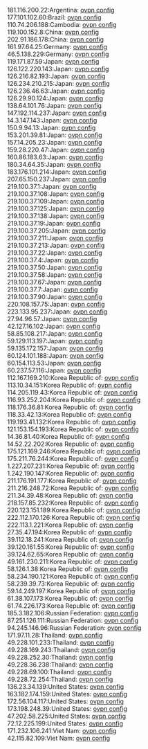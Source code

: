 181.116.200.22:Argentina: [ovpn config](vpn/181_116_200_22.ovpn)  
177.101.102.60:Brazil: [ovpn config](vpn/177_101_102_60.ovpn)  
110.74.206.188:Cambodia: [ovpn config](vpn/110_74_206_188.ovpn)  
119.100.152.8:China: [ovpn config](vpn/119_100_152_8.ovpn)  
202.91.186.178:China: [ovpn config](vpn/202_91_186_178.ovpn)  
161.97.64.25:Germany: [ovpn config](vpn/161_97_64_25.ovpn)  
46.5.138.229:Germany: [ovpn config](vpn/46_5_138_229.ovpn)  
119.171.87.59:Japan: [ovpn config](vpn/119_171_87_59.ovpn)  
126.122.220.143:Japan: [ovpn config](vpn/126_122_220_143.ovpn)  
126.216.82.193:Japan: [ovpn config](vpn/126_216_82_193.ovpn)  
126.234.210.215:Japan: [ovpn config](vpn/126_234_210_215.ovpn)  
126.236.46.63:Japan: [ovpn config](vpn/126_236_46_63.ovpn)  
126.29.90.124:Japan: [ovpn config](vpn/126_29_90_124.ovpn)  
138.64.101.76:Japan: [ovpn config](vpn/138_64_101_76.ovpn)  
147.192.114.237:Japan: [ovpn config](vpn/147_192_114_237.ovpn)  
14.3.147.143:Japan: [ovpn config](vpn/14_3_147_143.ovpn)  
150.9.94.13:Japan: [ovpn config](vpn/150_9_94_13.ovpn)  
153.201.39.81:Japan: [ovpn config](vpn/153_201_39_81.ovpn)  
157.14.205.23:Japan: [ovpn config](vpn/157_14_205_23.ovpn)  
159.28.220.47:Japan: [ovpn config](vpn/159_28_220_47.ovpn)  
160.86.183.63:Japan: [ovpn config](vpn/160_86_183_63.ovpn)  
180.34.64.35:Japan: [ovpn config](vpn/180_34_64_35.ovpn)  
183.176.101.214:Japan: [ovpn config](vpn/183_176_101_214.ovpn)  
207.65.150.237:Japan: [ovpn config](vpn/207_65_150_237.ovpn)  
219.100.37.1:Japan: [ovpn config](vpn/219_100_37_1.ovpn)  
219.100.37.108:Japan: [ovpn config](vpn/219_100_37_108.ovpn)  
219.100.37.109:Japan: [ovpn config](vpn/219_100_37_109.ovpn)  
219.100.37.125:Japan: [ovpn config](vpn/219_100_37_125.ovpn)  
219.100.37.138:Japan: [ovpn config](vpn/219_100_37_138.ovpn)  
219.100.37.19:Japan: [ovpn config](vpn/219_100_37_19.ovpn)  
219.100.37.205:Japan: [ovpn config](vpn/219_100_37_205.ovpn)  
219.100.37.211:Japan: [ovpn config](vpn/219_100_37_211.ovpn)  
219.100.37.213:Japan: [ovpn config](vpn/219_100_37_213.ovpn)  
219.100.37.22:Japan: [ovpn config](vpn/219_100_37_22.ovpn)  
219.100.37.4:Japan: [ovpn config](vpn/219_100_37_4.ovpn)  
219.100.37.50:Japan: [ovpn config](vpn/219_100_37_50.ovpn)  
219.100.37.58:Japan: [ovpn config](vpn/219_100_37_58.ovpn)  
219.100.37.67:Japan: [ovpn config](vpn/219_100_37_67.ovpn)  
219.100.37.7:Japan: [ovpn config](vpn/219_100_37_7.ovpn)  
219.100.37.90:Japan: [ovpn config](vpn/219_100_37_90.ovpn)  
220.108.157.75:Japan: [ovpn config](vpn/220_108_157_75.ovpn)  
223.133.95.237:Japan: [ovpn config](vpn/223_133_95_237.ovpn)  
27.94.96.57:Japan: [ovpn config](vpn/27_94_96_57.ovpn)  
42.127.16.102:Japan: [ovpn config](vpn/42_127_16_102.ovpn)  
58.85.108.217:Japan: [ovpn config](vpn/58_85_108_217.ovpn)  
59.129.113.197:Japan: [ovpn config](vpn/59_129_113_197.ovpn)  
59.135.172.157:Japan: [ovpn config](vpn/59_135_172_157.ovpn)  
60.124.101.188:Japan: [ovpn config](vpn/60_124_101_188.ovpn)  
60.154.113.53:Japan: [ovpn config](vpn/60_154_113_53.ovpn)  
60.237.57.116:Japan: [ovpn config](vpn/60_237_57_116.ovpn)  
112.167.169.210:Korea Republic of: [ovpn config](vpn/112_167_169_210.ovpn)  
113.10.34.151:Korea Republic of: [ovpn config](vpn/113_10_34_151.ovpn)  
114.205.119.43:Korea Republic of: [ovpn config](vpn/114_205_119_43.ovpn)  
116.93.252.204:Korea Republic of: [ovpn config](vpn/116_93_252_204.ovpn)  
118.176.36.81:Korea Republic of: [ovpn config](vpn/118_176_36_81.ovpn)  
118.33.42.13:Korea Republic of: [ovpn config](vpn/118_33_42_13.ovpn)  
119.193.41.132:Korea Republic of: [ovpn config](vpn/119_193_41_132.ovpn)  
121.153.154.193:Korea Republic of: [ovpn config](vpn/121_153_154_193.ovpn)  
14.36.81.40:Korea Republic of: [ovpn config](vpn/14_36_81_40.ovpn)  
14.52.22.202:Korea Republic of: [ovpn config](vpn/14_52_22_202.ovpn)  
175.121.169.246:Korea Republic of: [ovpn config](vpn/175_121_169_246.ovpn)  
175.211.76.244:Korea Republic of: [ovpn config](vpn/175_211_76_244.ovpn)  
1.227.207.231:Korea Republic of: [ovpn config](vpn/1_227_207_231.ovpn)  
1.242.190.147:Korea Republic of: [ovpn config](vpn/1_242_190_147.ovpn)  
211.176.191.177:Korea Republic of: [ovpn config](vpn/211_176_191_177.ovpn)  
211.216.248.72:Korea Republic of: [ovpn config](vpn/211_216_248_72.ovpn)  
211.34.39.48:Korea Republic of: [ovpn config](vpn/211_34_39_48.ovpn)  
218.157.85.232:Korea Republic of: [ovpn config](vpn/218_157_85_232.ovpn)  
220.123.151.189:Korea Republic of: [ovpn config](vpn/220_123_151_189.ovpn)  
222.112.170.126:Korea Republic of: [ovpn config](vpn/222_112_170_126.ovpn)  
222.113.1.221:Korea Republic of: [ovpn config](vpn/222_113_1_221.ovpn)  
27.35.47.194:Korea Republic of: [ovpn config](vpn/27_35_47_194.ovpn)  
39.112.18.241:Korea Republic of: [ovpn config](vpn/39_112_18_241.ovpn)  
39.120.161.55:Korea Republic of: [ovpn config](vpn/39_120_161_55.ovpn)  
39.124.62.65:Korea Republic of: [ovpn config](vpn/39_124_62_65.ovpn)  
49.161.230.211:Korea Republic of: [ovpn config](vpn/49_161_230_211.ovpn)  
58.126.1.38:Korea Republic of: [ovpn config](vpn/58_126_1_38.ovpn)  
58.234.190.121:Korea Republic of: [ovpn config](vpn/58_234_190_121.ovpn)  
58.239.39.73:Korea Republic of: [ovpn config](vpn/58_239_39_73.ovpn)  
59.14.249.197:Korea Republic of: [ovpn config](vpn/59_14_249_197.ovpn)  
61.38.107.173:Korea Republic of: [ovpn config](vpn/61_38_107_173.ovpn)  
61.74.226.173:Korea Republic of: [ovpn config](vpn/61_74_226_173.ovpn)  
185.3.182.106:Russian Federation: [ovpn config](vpn/185_3_182_106.ovpn)  
87.251.126.111:Russian Federation: [ovpn config](vpn/87_251_126_111.ovpn)  
94.245.146.96:Russian Federation: [ovpn config](vpn/94_245_146_96.ovpn)  
171.97.11.28:Thailand: [ovpn config](vpn/171_97_11_28.ovpn)  
49.228.101.233:Thailand: [ovpn config](vpn/49_228_101_233.ovpn)  
49.228.169.243:Thailand: [ovpn config](vpn/49_228_169_243.ovpn)  
49.228.252.30:Thailand: [ovpn config](vpn/49_228_252_30.ovpn)  
49.228.36.238:Thailand: [ovpn config](vpn/49_228_36_238.ovpn)  
49.228.69.100:Thailand: [ovpn config](vpn/49_228_69_100.ovpn)  
49.228.72.254:Thailand: [ovpn config](vpn/49_228_72_254.ovpn)  
136.23.34.139:United States: [ovpn config](vpn/136_23_34_139.ovpn)  
163.182.174.159:United States: [ovpn config](vpn/163_182_174_159.ovpn)  
172.56.104.117:United States: [ovpn config](vpn/172_56_104_117.ovpn)  
173.198.248.39:United States: [ovpn config](vpn/173_198_248_39.ovpn)  
47.202.58.225:United States: [ovpn config](vpn/47_202_58_225.ovpn)  
72.12.225.199:United States: [ovpn config](vpn/72_12_225_199.ovpn)  
171.232.106.241:Viet Nam: [ovpn config](vpn/171_232_106_241.ovpn)  
42.115.82.109:Viet Nam: [ovpn config](vpn/42_115_82_109.ovpn)  
